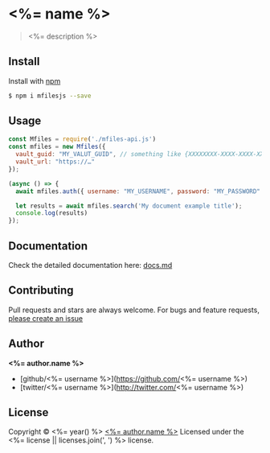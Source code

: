 # <%= name %>

> <%= description %>

## Install

Install with [npm](https://www.npmjs.com/)

```sh
$ npm i mfilesjs --save
```

## Usage

```js
const Mfiles = require('./mfiles-api.js')
const mfiles = new Mfiles({
  vault_guid: "MY_VALUT_GUID", // something like {XXXXXXXX-XXXX-XXXX-XXXX-XXXXXXXXXXXXX}
  vault_url: "https://…"
});

(async () => {
  await mfiles.auth({ username: "MY_USERNAME", password: "MY_PASSWORD" })

  let results = await mfiles.search('My document example title');
  console.log(results)
});
```
## Documentation
Check the detailed documentation here: [docs.md](docs.md)

## Contributing
Pull requests and stars are always welcome. For bugs and feature requests, [please create an issue](<%= bugs.url %>)

## Author

**<%= author.name %>**

+ [github/<%= username %>](https://github.com/<%= username %>)
+ [twitter/<%= username %>](http://twitter.com/<%= username %>)

## License
Copyright © <%= year() %> [<%= author.name %>](<%= author.url %>)
Licensed under the <%= license || licenses.join(', ') %> license.

